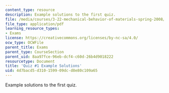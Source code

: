 ```yaml
---
content_type: resource
description: Example solutions to the first quiz.
file: /media/courses/3-22-mechanical-behavior-of-materials-spring-2008/4d7bacd5d310159909dcd8e80c109a65_quiz1_sol.pdf
file_type: application/pdf
learning_resource_types:
- Exams
license: https://creativecommons.org/licenses/by-nc-sa/4.0/
ocw_type: OCWFile
parent_title: Exams
parent_type: CourseSection
parent_uid: 8aa97fce-96eb-dcf4-c60d-26b4d9018222
resourcetype: Document
title: 'Quiz #1 Example Solutions'
uid: 4d7bacd5-d310-1599-09dc-d8e80c109a65
---
```

Example solutions to the first quiz.